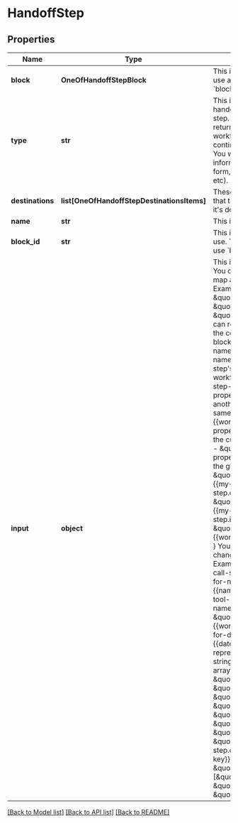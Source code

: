 # HandoffStep

## Properties
Name | Type | Description | Notes
------------ | ------------- | ------------- | -------------
**block** | **OneOfHandoffStepBlock** | This is the block to use. To use an existing block, use &#x60;blockId&#x60;. | [optional] 
**type** | **str** | This is a step that takes a handoff from the previous step. This means it won&#x27;t return to the calling step. The workflow execution will continue linearly.  Use case: - You want to collect information linearly (e.g. a form, provide information, etc). | 
**destinations** | **list[OneOfHandoffStepDestinationsItems]** | These are the destinations that the step can go to after it&#x27;s done. | [optional] 
**name** | **str** | This is the name of the step. | 
**block_id** | **str** | This is the id of the block to use. To use a transient block, use &#x60;block&#x60;. | [optional] 
**input** | **object** | This is the input to the block. You can use any key-value map as input to the block.  Example: {   \&quot;name\&quot;: \&quot;John Doe\&quot;,   \&quot;age\&quot;: 20 }  You can reference any variable in the context of the current block: - \&quot;{{your-step-name.output.your-property-name}}\&quot; for another step&#x27;s output (in the same workflow) - \&quot;{{your-step-name.input.your-property-name}}\&quot; for another step&#x27;s input (in the same workflow) - \&quot;{{workflow.input.your-property-name}}\&quot; for the current workflow&#x27;s input - \&quot;{{global.your-property-name}}\&quot; for the global context  Example: {   \&quot;name\&quot;: \&quot;{{my-tool-call-step.output.name}}\&quot;,   \&quot;age\&quot;: \&quot;{{my-tool-call-step.input.age}}\&quot;,   \&quot;date\&quot;: \&quot;{{workflow.input.date}}\&quot; }  You can dynamically change the key name.  Example: {   \&quot;{{my-tool-call-step.output.key-name-for-name}}\&quot;: \&quot;{{name}}\&quot;,   \&quot;{{my-tool-call-step.input.key-name-for-age}}\&quot;: \&quot;{{age}}\&quot;,   \&quot;{{workflow.input.key-name-for-date}}\&quot;: \&quot;{{date}}\&quot; }  You can represent the value as a string, number, boolean, array, or object.  Example: {   \&quot;name\&quot;: \&quot;john\&quot;,   \&quot;age\&quot;: 20,   \&quot;date\&quot;: \&quot;2021-01-01\&quot;,   \&quot;metadata\&quot;: {     \&quot;unique-key\&quot;: \&quot;{{my-tool-call-step.output.unique-key}}\&quot;   },   \&quot;array\&quot;: [\&quot;A\&quot;, \&quot;B\&quot;, \&quot;C\&quot;], } | [optional] 

[[Back to Model list]](../README.md#documentation-for-models) [[Back to API list]](../README.md#documentation-for-api-endpoints) [[Back to README]](../README.md)

